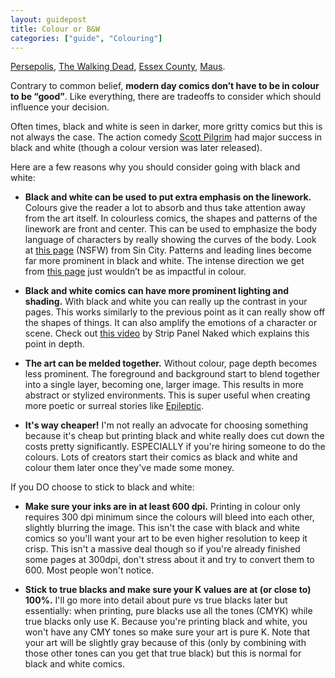 ```yaml
---
layout: guidepost
title: Colour or B&W
categories: ["guide", "Colouring"]
---
```


[Persepolis](https://en.wikipedia.org/wiki/Persepolis_(comics)), [The Walking Dead](https://en.wikipedia.org/wiki/The_Walking_Dead_(comic_book)), [Essex County](https://en.wikipedia.org/wiki/Essex_County_Trilogy), [Maus](https://en.wikipedia.org/wiki/Maus).

Contrary to common belief, **modern day comics don’t have to be in colour to be “good”**. Like everything, there are tradeoffs to consider which should influence your decision.

Often times, black and white is seen in darker, more gritty comics but this is not always the case. The action comedy [Scott Pilgrim](https://en.wikipedia.org/wiki/Scott_Pilgrim) had major success in black and white (though a colour version was later released).

Here are a few reasons why you should consider going with black and white:

- **Black and white can be used to put extra emphasis on the linework.** Colours give the reader a lot to absorb and thus take attention away from the art itself. In colourless comics, the shapes and patterns of the linework are front and center. This can be used to emphasize the body language of characters by really showing the curves of the body. Look at [this page](https://s-media-cache-ak0.pinimg.com/originals/ee/62/c5/ee62c56e48d429c6f978c8722f77f0ae.jpg) (NSFW) from Sin City. Patterns and leading lines become far more prominent in black and white. The intense direction we get from [this page](http://ivanredi.com/wp-content/uploads/2011/05/Frank-Miller-Sin-City.jpg) just wouldn’t be as impactful in colour.

- **Black and white comics can have more prominent lighting and shading.** With black and white you can really up the contrast in your pages. This works similarly to the previous point as it can really show off the shapes of things. It can also amplify the emotions of a character or scene. Check out [this video](https://www.youtube.com/watch?v=zND4iSx1P3E) by Strip Panel Naked which explains this point in depth.

- **The art can be melded together.** Without colour, page depth becomes less prominent. The foreground and background start to blend together into a single layer, becoming one, larger image. This results in more abstract or stylized environments. This is super useful when creating more poetic or surreal stories like [Epileptic](https://en.wikipedia.org/wiki/Epileptic_(comics)).

- **It's way cheaper!** I'm not really an advocate for choosing something because it's cheap but printing black and white really does cut down the costs pretty significantly. ESPECIALLY if you're hiring someone to do the colours. Lots of creators start their comics as black and white and colour them later once they've made some money.

If you DO choose to stick to black and white:

- **Make sure your inks are in at least 600 dpi.** Printing in colour only requires 300 dpi minimum since the colours will bleed into each other, slightly blurring the image. This isn't the case with black and white comics so you'll want your art to be even higher resolution to keep it crisp. This isn't a massive deal though so if you're already finished some pages at 300dpi, don't stress about it and try to convert them to 600. Most people won't notice.

- **Stick to true blacks and make sure your K values are at **(or close to)** 100%.** I'll go more into detail about pure vs true blacks later but essentially: when printing, pure blacks use all the tones (CMYK) while true blacks only use K. Because you're printing black and white, you won't have any CMY tones so make sure your art is pure K. Note that your art will be slightly gray because of this (only by combining with those other tones can you get that true black) but this is normal for black and white comics.